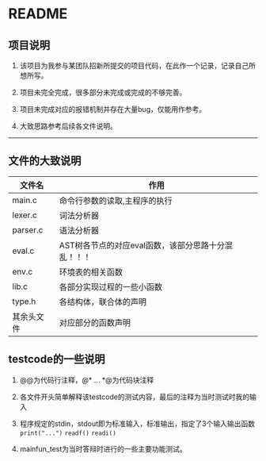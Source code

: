 # README

## 项目说明

1. 该项目为我参与某团队招新所提交的项目代码，在此作一个记录，记录自己所想所写。
2. 项目未完全完成，很多部分未完成或完成的不够完善。
3. 项目未完成对应的报错机制并存在大量bug，仅能用作参考。

4. 大致思路参考后续各文件说明。

-----

## 文件的大致说明
|文件名|作用|
|-----|-----|
|main.c|命令行参数的读取,主程序的执行|
|lexer.c|词法分析器|
|parser.c|语法分析器|
|eval.c|AST树各节点的对应eval函数，该部分思路十分混乱！！！|
|env.c|环境表的相关函数|
|lib.c|各部分实现过程的一些小函数|
|type.h|各结构体，联合体的声明|
|其余头文件|对应部分的函数声明|

## testcode的一些说明

1. @@为代码行注释，@* ... *@为代码块注释
2. 各文件开头简单解释该testcode的测试内容，最后的注释为当时测试时我的输入
3. 程序规定的stdin，stdout即为标准输入，标准输出，指定了3个输入输出函数
`print("...")` `readf()` `readi()`

4. mainfun_test为当时答辩时进行的一些主要功能测试。
